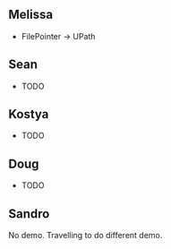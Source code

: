 ## Melissa

- FilePointer -> UPath

## Sean

- TODO

## Kostya

- TODO

## Doug

- TODO

## Sandro

No demo. Travelling to do different demo.